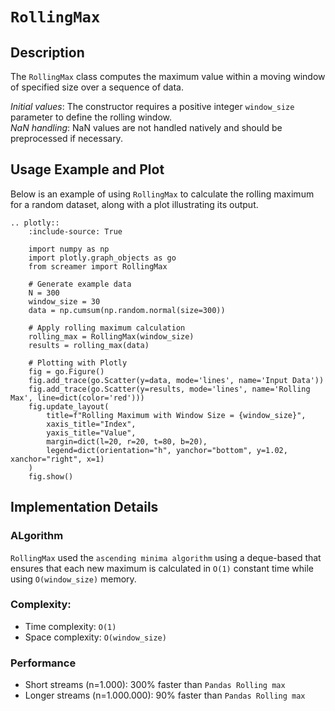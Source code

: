 # `RollingMax`

## Description
The `RollingMax` class computes the maximum value within a moving window of specified size over a sequence of data. 


*Initial values*: The constructor requires a positive integer `window_size` parameter to define the rolling window.  
*NaN handling*: NaN values are not handled natively and should be preprocessed if necessary.

## Usage Example and Plot
Below is an example of using `RollingMax` to calculate the rolling maximum for a random dataset, along with a plot illustrating its output.

```{eval-rst}
.. plotly::
    :include-source: True

    import numpy as np
    import plotly.graph_objects as go
    from screamer import RollingMax

    # Generate example data
    N = 300
    window_size = 30
    data = np.cumsum(np.random.normal(size=300))

    # Apply rolling maximum calculation
    rolling_max = RollingMax(window_size)
    results = rolling_max(data)

    # Plotting with Plotly
    fig = go.Figure()
    fig.add_trace(go.Scatter(y=data, mode='lines', name='Input Data'))
    fig.add_trace(go.Scatter(y=results, mode='lines', name='Rolling Max', line=dict(color='red')))
    fig.update_layout(
        title=f"Rolling Maximum with Window Size = {window_size}",
        xaxis_title="Index",
        yaxis_title="Value",
        margin=dict(l=20, r=20, t=80, b=20),
        legend=dict(orientation="h", yanchor="bottom", y=1.02, xanchor="right", x=1)        
    )
    fig.show()
```


## Implementation Details

### ALgorithm

`RollingMax` used the `ascending minima algorithm` using a deque-based that ensures that each new maximum is calculated in `O(1)` constant time while using `O(window_size)` memory. 

### Complexity:

* Time complexity: `O(1)`
* Space complexity: `O(window_size)`

### Performance

* Short streams (n=1.000): 300% faster than `Pandas Rolling max`
* Longer streams (n=1.000.000): 90% faster than `Pandas Rolling max`
